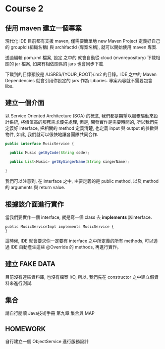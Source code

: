 # Course 2
## 使用 maven 建立一個專案
現代化 IDE 目前都有支援 maven, 
僅需要簡單地 new Maven Project 定義好自己的
groupId (組織名稱) 與 archifactId (專案名稱),
就可以開始使用 maven 專案.

透過編輯 pom.xml 檔案, 設定 <dependencies> 之中的 
<dependency> 就會自動從 cloud (mvnrepository) 下載相關的 
jar 檔案, 如果有相依關係的 jars 也會同步下載.

下載到的目錄預設是 /USRES/{YOUR_ROOT}/.m2 的目錄。IDE 之中的 Maven Dependencies 就會引用你設定的 jars 作為 Libaries. 專案內容就不需要包含 libs.

## 建立一個介面
以 Service Oriented Architecture (SOA) 的概念,
我們都是期望以服務驅動來設計系統,
將價值高的服務需求優先處理,
但是, 開發實作是需要時間的,
所以我們先定義好 interface,
把相關的 method 定義清楚,
也定義 input 與 output 的參數與物件,
如此, 我們就可以很快地讓各團隊共同合作.

```java
public interface MusicService {

  public Music getByCode(String code);
  
  public List<Music> getBySingerName(String singerName);
  
}
```

我們可以注意到, 在 interface 之中, 主要定義的是 public method, 以及 method 的 arguments 與 return value.

## 根據該介面進行實作
當我們要實作一個 interface, 就是寫一個 class 去 **implements** 該interface.

```
public MusicServiceImpl implements MusicService {
}
```

這時候, IDE 就會要求你一定要有 interface 之中所定義的所有 methods, 可以透過 IDE 自動產生這些 @Override 的 methods, 再進行實作。

## 建立 FAKE DATA
目前沒有連結資料庫, 也沒有檔案 I/O, 所以, 我們先在 constructor 之中建立假資料來進行測試.


## 集合
請自行閱讀 Java技術手冊 第九章 集合與 MAP

## HOMEWORK
自行建立一個 ObjectService 進行服務設計


